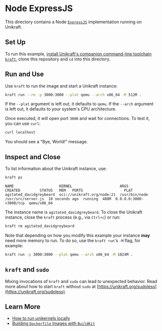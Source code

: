 # Node ExpressJS

This directory contains a Node [`ExpressJS`](https://expressjs.com/) implementation running on Unikraft.

## Set Up

To run this example, [install Unikraft's companion command-line toolchain `kraft`](https://unikraft.org/docs/cli), clone this repository and `cd` into this directory.

## Run and Use

Use `kraft` to run the image and start a Unikraft instance:

```bash
kraft run --rm -p 3000:3000 --plat qemu --arch x86_64 -M 512M .
```

If the `--plat` argument is left out, it defaults to `qemu`.
If the `--arch` argument is left out, it defaults to your system's CPU architecture.

Once executed, it will open port `3000` and wait for connections.
To test it, you can use `curl`:

```bash
curl localhost
```

You should see a "Bye, World!" message.

## Inspect and Close

To list information about the Unikraft instance, use:

```bash
kraft ps
```

```text
NAME                     KERNEL                      ARGS                              CREATED         STATUS   MEM   PORTS                   PLAT
agitated_davidgreybeard  oci://unikraft.org/node:21  /usr/bin/node /usr/src/server.js  10 seconds ago  running  488M  0.0.0.0:3000->3000/tcp  qemu/x86_64
```

The instance name is `agitated_davidgreybeard`.
To close the Unikraft instance, close the `kraft` process (e.g., via `Ctrl+c`) or run:

```bash
kraft rm agitated_davidgreybeard
```

Note that depending on how you modify this example your instance **may** need more memory to run.
To do so, use the `kraft run`'s `-M` flag, for example:

```bash
kraft run -p 3000:3000 --plat qemu --arch x86_64 -M 1024M .
```

## `kraft` and `sudo`

Mixing invocations of `kraft` and `sudo` can lead to unexpected behavior.
Read more about how to start `kraft` without `sudo` at [https://unikraft.org/sudoless](https://unikraft.org/sudoless).

## Learn More

- [How to run unikernels locally](https://unikraft.org/docs/cli/running)
- [Building `Dockerfile` Images with `BuildKit`](https://unikraft.org/guides/building-dockerfile-images-with-buildkit)
